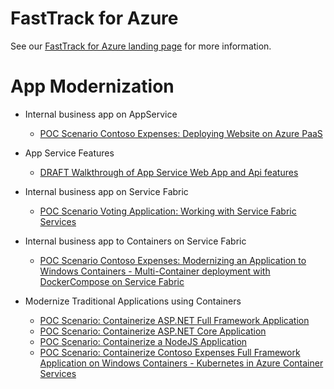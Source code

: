 # FastTrack for Azure

See our [FastTrack for Azure landing page](https://github.com/Azure/FastTrackForAzure) for more information.


# App Modernization

* Internal business app on AppService
    * [POC Scenario Contoso Expenses: Deploying Website on Azure PaaS](app-service/articles/app-service.md)
    
* App Service Features
    * [DRAFT Walkthrough of App Service Web App and Api features](webapps-features-walkthrough/fta-webapp-features-demo.md)

* Internal business app on Service Fabric
    * [POC Scenario Voting Application: Working with Service Fabric Services](service-fabric/articles/serivce-fabric.md)

* Internal business app to Containers on Service Fabric
   <!-- * [POC Scenario: Modernizing an Application to Windows Containers on Service Fabric](containers-on-service-fabric/articles/containers-on-service-fabric.md) -->
    * [POC Scenario Contoso Expenses: Modernizing an Application to Windows Containers - Multi-Container deployment with DockerCompose on Service Fabric](containers-on-service-fabric/articles/containers-on-service-fabric-with-compose.md)

* Modernize Traditional Applications using Containers
   * [POC Scenario: Containerize ASP.NET Full Framework Application](containers/articles/aspnet-fullframework.md)
   * [POC Scenario: Containerize ASP.NET Core Application](containers/articles/aspnet-core.md)
   * [POC Scenario: Containerize a NodeJS Application](containers/articles/node-todo.md)
  <!--
   * [POC Scenario: Containerize Contoso Expenses Full Framework Application on Windows Containers](containers/articles/contoso-expenses-fullframework-win-containers.md) -->
   * [POC Scenario: Containerize Contoso Expenses Full Framework Application on Windows Containers - Kubernetes in Azure Container Services](containers/articles/acs-with-kubernetes.md)
